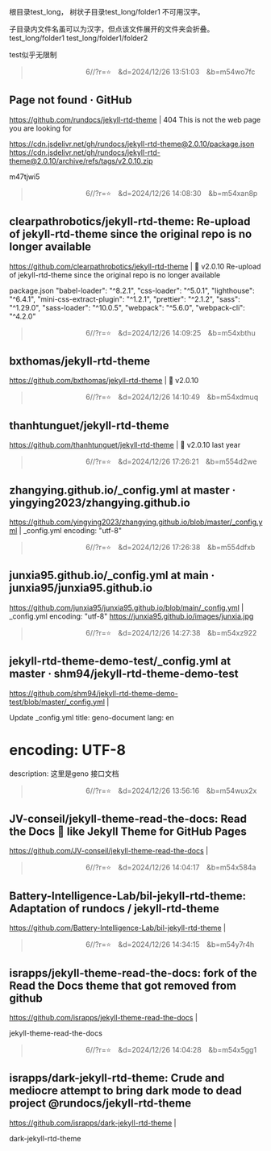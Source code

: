 
根目录test_long，
树状子目录test_long/folder1
不可用汉字。

子目录内文件名虽可以为汉字，但点该文件展开的文件夹会折叠。
test_long/folder1
test_long/folder1/folder2

test似乎无限制

>　　　　　　　　6//?r=⭐　&d=2024/12/26 13:51:03　&b=m54wo7fc
## Page not found · GitHub
https://github.com/rundocs/jekyll-rtd-theme
|
404
This is not the
web page you
are looking for

https://cdn.jsdelivr.net/gh/rundocs/jekyll-rtd-theme@2.0.10/package.json
https://cdn.jsdelivr.net/gh/rundocs/jekyll-rtd-theme@2.0.10/archive/refs/tags/v2.0.10.zip

<link rel="stylesheet" href="https://cdn.jsdelivr.net/gh/rundocs/jekyll-rtd-theme@2.0.10/assets/css/theme.min.css">
<script src="https://cdn.jsdelivr.net/gh/rundocs/jekyll-rtd-theme@2.0.10/assets/js/jquery.min.js"></script>
<script src="https://cdn.jsdelivr.net/gh/rundocs/jekyll-rtd-theme@2.0.10/assets/js/theme.min.js"></script>

m47tjwi5

>　　　　　　　　6//?r=⭐　&d=2024/12/26 14:08:30　&b=m54xan8p
## clearpathrobotics/jekyll-rtd-theme: Re-upload of jekyll-rtd-theme since the original repo is no longer available
https://github.com/clearpathrobotics/jekyll-rtd-theme
|
💎 v2.0.10
Re-upload of jekyll-rtd-theme since the original repo is no longer available

package.json
    "babel-loader": "^8.2.1",
    "css-loader": "^5.0.1",
    "lighthouse": "^6.4.1",
    "mini-css-extract-plugin": "^1.2.1",
    "prettier": "^2.1.2",
    "sass": "^1.29.0",
    "sass-loader": "^10.0.5",
    "webpack": "^5.6.0",
    "webpack-cli": "^4.2.0"

>　　　　　　　　6//?r=⭐　&d=2024/12/26 14:09:25　&b=m54xbthu
## bxthomas/jekyll-rtd-theme
https://github.com/bxthomas/jekyll-rtd-theme
|
💎 v2.0.10

>　　　　　　　　6//?r=⭐　&d=2024/12/26 14:10:49　&b=m54xdmuq
## thanhtunguet/jekyll-rtd-theme
https://github.com/thanhtunguet/jekyll-rtd-theme
|
💎 v2.0.10
last year

>　　　　　　　　6//?r=⭐　&d=2024/12/26 17:26:21　&b=m554d2we
## zhangying.github.io/_config.yml at master · yingying2023/zhangying.github.io
https://github.com/yingying2023/zhangying.github.io/blob/master/_config.yml
|
_config.yml
encoding: "utf-8"

>　　　　　　　　6//?r=⭐　&d=2024/12/26 17:26:38　&b=m554dfxb
## junxia95.github.io/_config.yml at main · junxia95/junxia95.github.io
https://github.com/junxia95/junxia95.github.io/blob/main/_config.yml
|
_config.yml
encoding: "utf-8"
https://junxia95.github.io/images/junxia.jpg

>　　　　　　　　6//?r=⭐　&d=2024/12/26 14:27:38　&b=m54xz922
## jekyll-rtd-theme-demo-test/_config.yml at master · shm94/jekyll-rtd-theme-demo-test
https://github.com/shm94/jekyll-rtd-theme-demo-test/blob/master/_config.yml
|

Update _config.yml
title: geno-document
lang: en
# encoding: UTF-8
description: 这里是geno 接口文档

>　　　　　　　　6//?r=⭐　&d=2024/12/26 13:56:16　&b=m54wux2x
## JV-conseil/jekyll-theme-read-the-docs: Read the Docs 📖 like Jekyll Theme for GitHub Pages
https://github.com/JV-conseil/jekyll-theme-read-the-docs
|

>　　　　　　　　6//?r=⭐　&d=2024/12/26 14:04:17　&b=m54x584a
## Battery-Intelligence-Lab/bil-jekyll-rtd-theme: Adaptation of rundocs / jekyll-rtd-theme
https://github.com/Battery-Intelligence-Lab/bil-jekyll-rtd-theme
|

>　　　　　　　　6//?r=⭐　&d=2024/12/26 14:34:15　&b=m54y7r4h
## israpps/jekyll-theme-read-the-docs: fork of the Read the Docs theme that got removed from github
https://github.com/israpps/jekyll-theme-read-the-docs
|

jekyll-theme-read-the-docs

>　　　　　　　　6//?r=⭐　&d=2024/12/26 14:04:28　&b=m54x5gg1
## israpps/dark-jekyll-rtd-theme: Crude and mediocre attempt to bring dark mode to dead project @rundocs/jekyll-rtd-theme
https://github.com/israpps/dark-jekyll-rtd-theme
|

dark-jekyll-rtd-theme
